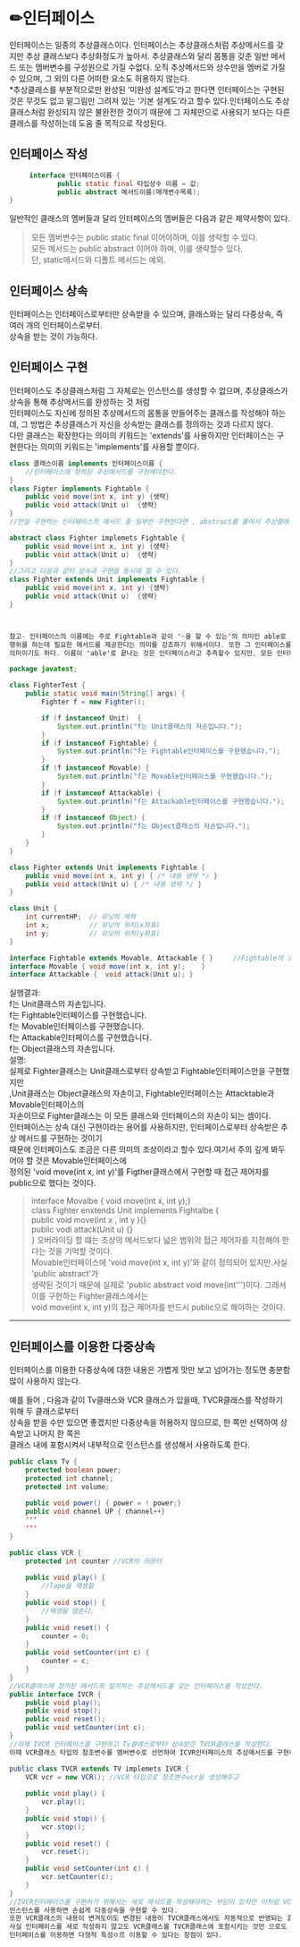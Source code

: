 
# ✏인터페이스  
인터페이스는 일종의 추상클래스이다. 인터페이스는 추상클래스처럼 추상메서드를 갖지만 추상 클래스보다 추상화정도가 높아서. 
추상클래스와 달리 몸통을 갖춘 일반 메서드 또는 멤버변수를 구성원으로 가질 수없다. 오직 추상메서드와 상수만을 멤버로 가질 수 있으며, 그 외의 다른 어떠한 요소도 허용하지 않는다.   
*추상클래스를 부분적으로만 완성된 ‘미완성 설계도’라고 한다면 인터페이스는 구현된 것은 무것도 없고 밑그림만 그려져 있는 ‘기본 설계도’라고 할수 있다.인터페이스도 추상클래스처럼 완성되지 않은 불완전한 것이기 때문에 그 자체만으로 사용되기 보다는 다른 클래스를 작성하는데 도움 줄 목적으로 작성된다. 

## 인터페이스 작성 

```java
	 interface 인터페이스이름 {
			public static final 타입상수 이름 = 값;
			public abstract 메서드이름(매개변수목록);  
}

```
일반적인 클래스의 멤버들과 달리 인터페이스의 멤버들은 다음과 같은 제약사항이 있다.  
> 모든 멤버변수는 public static final 이어야하며, 이를 생략할 수 있다.  
> 모든 메서드는 public abstract 이어야 하며, 이를 생략할수 있다.  
> 단, static메서드와 디폴트 메서드는 예외. 

## 인터페이스 상속  
인터페이스는 인터페이스로부터만 상속받을 수 있으며, 클래스와는 달리 다중상속, 즉 여러 개의 인터페이스로부터.  
상속을 받는 것이 가능하다. 

## 인터페이스 구현  
인터페이스도 추상클래스처럼 그 자체로는 인스턴스를 생성할 수 없으며, 추상클래스가 상속을 통해 추상메서드를 완성하는 것 처럼  
인터페이스도 자신에 정의된 추상메서드의 몸통을 만들어주는 클래스를 작성해야 하는데, 그 방법은 추상클래스가 자신을 상속받는 클래스를 정의하는 것과 다르지 않다.  
다만 클래스는 확장한다는 의미의 키워드는 'extends'를 사용하지만 인터페이스는 구현한다는 의미의 키워드는 'implements'를 사용할 뿐이다.   

```java
class 클래스이름 implements 인터페이스이름 {
	//인터페이스에 정의된 추상메서드를 구현해야한다.  
}
class Figter implements Fightable {
	public void move(int x, int y) {생략}
	public void attack(Unit u) 	{생략} 
}
//만일 구현하는 인터페이스의 메서드 중 일부만 구현한다면 , abstract를 붙여서 추상클래스로 선언해야 한다.  

abstract class Fighter implemets Fightable {
	public void move(int x, int y) {생략}
	public void attack(Unit u) 	{생략}  
}
//그리고 다음과 같이 상속과 구현을 동시에 할 수 있다.  
class Fighter extends Unit implements Fightable {
	public void move(int x, int y) {생략}
	public void attack(Unit u) 	{생략} 
}



참고- 인터페이스의 이름에는 주로 Fightable과 같이 '~을 할 수 있는'의 의미인 able로 끝나는 것들이 많은데 그 이유는 어떠한 기능 또는  
행위를 하는데 필요한 메서드를 제공한다는 의미를 강조하기 위해서이다. 또한 그 인터페이스를 구현하는 클래스는 '~를 할 수 있는 '능력을 갖추었다는  
의미이기도 하다. 이름이 'able'로 끝나는 것은 인터페이스라고 추측할수 있지만, 모든 인터페이스의 이름이 반드시 'able'로 끝나야 하는 것은 아니다.  

```

```java
package javatest;

class FighterTest {
	public static void main(String[] args) {
		Fighter f = new Fighter();

		if (f instanceof Unit)	{		
			System.out.println("f는 Unit클래스의 자손입니다.");
		}
		if (f instanceof Fightable) {	
			System.out.println("f는 Fightable인터페이스를 구현했습니다.");
		}
		if (f instanceof Movable) {		
			System.out.println("f는 Movable인터페이스를 구현했습니다.");
		}
		if (f instanceof Attackable) {	
			System.out.println("f는 Attackable인터페이스를 구현했습니다.");
		}
		if (f instanceof Object) {		
			System.out.println("f는 Object클래스의 자손입니다.");
		}
	}
}

class Fighter extends Unit implements Fightable {
	public void move(int x, int y) { /* 내용 생략 */ }
	public void attack(Unit u) { /* 내용 생략 */ }
}

class Unit {
	int currentHP;	// 유닛의 체력
	int x;			// 유닛의 위치(x좌표)
	int y;			// 유닛의 위치(y좌표)
}

interface Fightable extends Movable, Attackable { }		//Fightable의 조상들 Movable,Attacktable 
interface Movable {	void move(int x, int y);	}
interface Attackable {	void attack(Unit u); }
```
실행결과:  
f는 Unit클래스의 자손입니다.  
f는 Fightable인터페이스를 구현했습니다.  
f는 Movable인터페이스를 구현했습니다.  
f는 Attackable인터페이스를 구현했습니다.  
f는 Object클래스의 자손입니다.  
설명:  
실제로 Fighter클래스는 Unit클래스로부터 상속받고 Fightable인터페이스만을 구현했지만  
,Unit클래스는 Object클래스의 자손이고, Fightable인터페이스는 Attacktable과 Movable인터페이스의  
자손이므로 Fighter클래스는 이 모든 클래스와 인터페이스의 자손이 되는 셈이다.  
인터페이스는 상속 대신 구현이라는 용어를 사용하지만, 인터페이스로부터 상속받은 추상 메서드를 구현하는 것이기  
때문에 인터페이스도 조금은 다른 의미의 조상이라고 할수 있다.여기서 주의 깊게 봐두어야 할 것은 Movable인터페이스에  
정의된 'void move(int x, int y)'를 Figther클래스에서 구현할 때 접근 제어자를 public으로 했다는 것이다.  
> interface Movalbe { void move(int x, int y);}   
> class Fighter enxtends Unit implements Fightalbe {  
> public void move(int x , int y ){}  
> public vodi attack(Unit u) {}  
> }
오버라이딩 할 떄는 조상의 메서드보다 넓은 범위의 접근 제어자를 지정해야 한다는 것을 기억할 것이다.  
Movable인터페이스에 'void move(int x, int y)'와 같이 정의되어 있지만.사실 'public abstract'가  
생략된 것이기 때문에 실제로 'public abstract void move(int''')이다. 그래서 이를 구현하는 Fighter클래스에서는   
void move(int x, int y)의 접근 제어자를 반드시 public으로 해야하는 것이다.  


--- 


## 인터페이스를 이용한 다중상속  
인터페이스를 이용한 다중상속에 대한 내용은 가볍게 맛만 보고 넘어가는 정도면 충분함  
많이 사용하지 않는다.  

예를 들어 , 다음과 같이 Tv클래스와 VCR 클래스가 있을때, TVCR클래스를 작성하기 위해 두 클래스로부터  
상속을 받을 수만 있으면 좋겠지만 다중상속을 허용하지 않으므로, 한 쪽만 선택하여 상속받고 나머지 한 쪽은  
클래스 내에 포함시켜서 내부적으로 인스턴스를 생성해서 사용하도록 한다.  

```java
public class Tv {
	protected boolean power;
	protected int channel;
	protected int volume;
	
	public void power() { power = ! power;}
	public void channel UP { channel++}
	'''
	'''
}

public class VCR {
	protected int counter //VCR의 카운터 
	
	public void play() {
		//Tape을 재생함 
	}
	public void stop() {
		//재생을 멈춘다.
	}
	public void reset() {
		counter = 0;
	}	
	public void setCounter(int c) {
		counter = c;
	}
}
//VCR클래스에 정의된 메서드와 일치하는 추상메서드를 갖는 인터페이스를 작성한다. 
public interface IVCR {
	public void play();
	public void stop();
	public void reset();
	public void setCounter(int c);
}
//이제 IVCR 인터페이스를 구현하고 Tv클래스로부터 상속받은 TVCR클래스를 작성한다. 
이때 VCR클래스 타입의 참조변수를 멤버변수로 선언하여 ICVR인터페이스의 추상메서드를 구현하는데 사용한다. 

public class TVCR extends TV implemets IVCR {
	VCR vcr = new VCR(); //VCR 타입으로 참조변수vcr을 생성해주고 
	
	public void play() {
		vcr.play();
	}
	public void stop() {
		vcr.stop();
	}
	public void reset() {
		vcr.reset();
	}
	public void setCounter(int c) {
		vcr.setCounter(c);
	}
}
//IVCR인터페이스를 구현하기 위해서는 새로 메서드를 작성해야하는 부담이 있지만 이처럼 VCR클래스의  
인스턴스를 사용하면 손쉽게 다중상속을 구현할 수 있다.  
또한 VCR클래스의 내용이 변겨도이도 변경된 내용이 TVCR클래스에서도 자동적으로 반영되는 효과도 얻을수 있다.  
사실 인터페이스를 새로 작성하지 않고도 VCR클래스를 TVCR클래스에 포함시키는 것만 으로도 충분하지만,  
인터페이스를 이용하면 다형적 특성ㅇ르 이용할 수 있다는 장점이 있다.  




```


